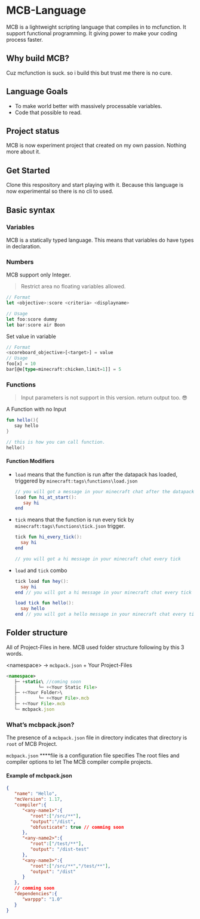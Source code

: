 # MCB-Language

MCB is a lightweight scripting language that compiles in to mcfunction. It support functional programming. It giving power to make your coding process faster.

## Why build MCB?

Cuz mcfunction is suck. so i build this but trust me there is no cure.

## Language Goals

- To make world better with massively processable variables.
- Code that possible to read.

## Project status

MCB is now experiment project that created on my own passion. Nothing more about it.

## Get Started

Clone this respository and start playing with it. Because this language is now experimental so there is no cli to used.

## Basic syntax

### Variables

MCB is a statically typed language. This means that variables do have types in declaration.

### Numbers

MCB support only Integer.
> Restrict area no floating variables allowed.

```ts
// Format
let <objective>:score <criteria> <displayname>

// Usage
let foo:score dummy
let bar:score air Boon
```

Set value in variable

```ts
// Format
<scoreboard_objective>[<target>] = value
// Usage
foo[x] = 10
bar[@e[type=minecraft:chicken,limit=1]] = 5
```

### Functions

> Input parameters is not support in this version.
> return output too. 😎

A Function with no Input

```kotlin
fun hello(){
   say hello
}

// this is how you can call function.
hello()
```

#### Function Modifiers

- `load` means that the function is run after the datapack has loaded, triggered by `minecraft:tags\functions\load.json`

   ```kotlin
   // you will got a message in your minecraft chat after the datapack was loaded
   load fun hi_at_start():
      say hi
   end
   ```

- `tick` means that the function is run every tick by `minecraft:tags\functions\tick.json` trigger.

    ```kotlin
    tick fun hi_every_tick():
      say hi
    end
    
    // you will got a hi message in your minecraft chat every tick
    ```

- `load` and `tick` combo

    ```kotlin
    tick load fun hey():
      say hi
    end // you will got a hi message in your minecraft chat every tick and on loaded
    
    load tick fun hello():
      say hello
    end // you will got a hello message in your minecraft chat every tick and on loaded
    ```

## Folder structure

All of Project-Files in here. MCB used folder structure following by this 3 words.

\<namespace> → `mcbpack.json` + Your Project-Files

```ts
<namespace>
   ├─ +static\ //coming soon
   │        └─ +<Your Static File>
   ├─ +<Your Folder>\
   │        └─ +<Your File>.mcb
   ├─ +<Your File>.mcb
   └─ mcbpack.json
```

### What’s mcbpack.json?

The presence of a `mcbpack.json` file in directory indicates that directory is `root` of MCB Project.

`mcbpack.json` ****file is a configuration file specifies The root files and compiler options to let The MCB compiler compile projects.

#### Example of mcbpack.json

```json
{
   "name": "Hello",
   "mcVersion": 1.17,
   "compiler":{
      "<any-name1>":{
         "root":["/src/**"],
         "output":"/dist",
         "obfusticate": true // comming soon
      },
      "<any-name2>":{
         "root":["/test/**"],
         "output": "/dist-test"
      },
      "<any-name3>":{
         "root":["/src/**","/test/**"],
         "output": "/dist"
      }
   },
   // comming soon
   "dependencies":{
      "warppp": "1.0"
   }
}
```
